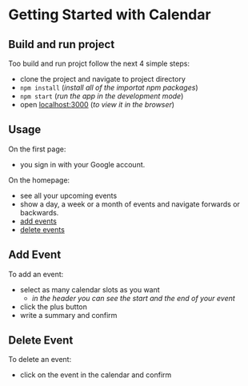 # Getting Started with Calendar

## Build and run project

Too build and run projct follow the next 4 simple steps:

- clone the project and navigate to project directory
- `npm install` (_install all of the importat npm packages_)
- `npm start` (_run the app in the development mode_)
- open [localhost:3000](http://localhost:3000) (_to view it in the browser_)

## Usage

On the first page:

- you sign in with your Google account.

On the homepage:

- see all your upcoming events
- show a day, a week or a month of events and navigate forwards or backwards.
- [add events](#add-event)
- [delete events](#delete-event)

## Add Event

To add an event:

- select as many calendar slots as you want
  - _in the header you can see the start and the end of your event_
- click the plus button
- write a summary and confirm

## Delete Event

To delete an event:

- click on the event in the calendar and confirm
